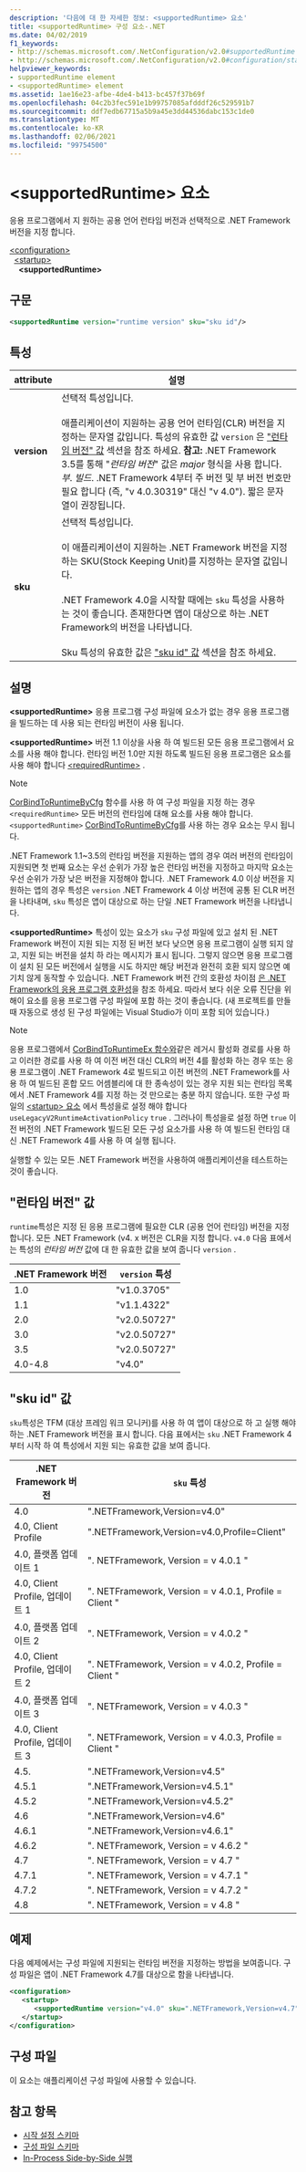 ```yaml
---
description: '다음에 대 한 자세한 정보: <supportedRuntime> 요소'
title: <supportedRuntime> 구성 요소-.NET
ms.date: 04/02/2019
f1_keywords:
- http://schemas.microsoft.com/.NetConfiguration/v2.0#supportedRuntime
- http://schemas.microsoft.com/.NetConfiguration/v2.0#configuration/startup/supportedRuntime
helpviewer_keywords:
- supportedRuntime element
- <supportedRuntime> element
ms.assetid: 1ae16e23-afbe-4de4-b413-bc457f37b69f
ms.openlocfilehash: 04c2b3fec591e1b99757085afdddf26c529591b7
ms.sourcegitcommit: ddf7edb67715a5b9a45e3dd44536dabc153c1de0
ms.translationtype: MT
ms.contentlocale: ko-KR
ms.lasthandoff: 02/06/2021
ms.locfileid: "99754500"
---
```

# <a name="supportedruntime-element"></a>\<supportedRuntime> 요소

응용 프로그램에서 지 원하는 공용 언어 런타임 버전과 선택적으로 .NET Framework 버전을 지정 합니다.  

[\<configuration>](../configuration-element.md)  
&nbsp;&nbsp;[\<startup>](startup-element.md)  
&nbsp;&nbsp;&nbsp;&nbsp;**\<supportedRuntime>**  

## <a name="syntax"></a>구문

```xml
<supportedRuntime version="runtime version" sku="sku id"/>
```

## <a name="attributes"></a>특성

|attribute|설명|
|---------------|-----------------|
|**version**|선택적 특성입니다.<br /><br /> 애플리케이션이 지원하는 공용 언어 런타임(CLR) 버전을 지정하는 문자열 값입니다. 특성의 유효한 값 `version` 은 ["런타임 버전" 값](#version) 섹션을 참조 하세요. **참고:**  .NET Framework 3.5를 통해 "*런타임 버전*" 값은 *major* 형식을 사용 합니다. *부*. *빌드*. .NET Framework 4부터 주 버전 및 부 버전 번호만 필요 합니다 (즉, "v 4.0.30319" 대신 "v 4.0"). 짧은 문자열이 권장됩니다.|
|**sku**|선택적 특성입니다.<br /><br /> 이 애플리케이션이 지원하는 .NET Framework 버전을 지정하는 SKU(Stock Keeping Unit)를 지정하는 문자열 값입니다.<br /><br /> .NET Framework 4.0을 시작할 때에는 `sku` 특성을 사용하는 것이 좋습니다.  존재한다면 앱이 대상으로 하는 .NET Framework의 버전을 나타냅니다.<br /><br /> Sku 특성의 유효한 값은 ["sku id" 값](#sku) 섹션을 참조 하세요.|

## <a name="remarks"></a>설명

**\<supportedRuntime>** 응용 프로그램 구성 파일에 요소가 없는 경우 응용 프로그램을 빌드하는 데 사용 되는 런타임 버전이 사용 됩니다.

**\<supportedRuntime>** 버전 1.1 이상을 사용 하 여 빌드된 모든 응용 프로그램에서 요소를 사용 해야 합니다. 런타임 버전 1.0만 지원 하도록 빌드된 응용 프로그램은 요소를 사용 해야 합니다 [\<requiredRuntime>](requiredruntime-element.md) .

> [!NOTE]
> [CorBindToRuntimeByCfg](../../../unmanaged-api/hosting/corbindtoruntimebycfg-function.md) 함수를 사용 하 여 구성 파일을 지정 하는 경우 `<requiredRuntime>` 모든 버전의 런타임에 대해 요소를 사용 해야 합니다. `<supportedRuntime>` [CorBindToRuntimeByCfg](../../../unmanaged-api/hosting/corbindtoruntimebycfg-function.md)를 사용 하는 경우 요소는 무시 됩니다.  
  
.NET Framework 1.1~3.5의 런타임 버전을 지원하는 앱의 경우 여러 버전의 런타임이 지원되면 첫 번째 요소는 우선 순위가 가장 높은 런타임 버전을 지정하고 마지막 요소는 우선 순위가 가장 낮은 버전을 지정해야 합니다. .NET Framework 4.0 이상 버전을 지 원하는 앱의 경우 특성은 `version` .NET Framework 4 이상 버전에 공통 된 CLR 버전을 나타내며, `sku` 특성은 앱이 대상으로 하는 단일 .NET Framework 버전을 나타냅니다.

**\<supportedRuntime>** 특성이 있는 요소가 `sku` 구성 파일에 있고 설치 된 .NET Framework 버전이 지원 되는 지정 된 버전 보다 낮으면 응용 프로그램이 실행 되지 않고, 지원 되는 버전을 설치 하 라는 메시지가 표시 됩니다. 그렇지 않으면 응용 프로그램이 설치 된 모든 버전에서 실행을 시도 하지만 해당 버전과 완전히 호환 되지 않으면 예기치 않게 동작할 수 있습니다. .NET Framework 버전 간의 호환성 차이점 [은 .NET Framework의 응용 프로그램 호환성](../../../migration-guide/application-compatibility.md)을 참조 하세요. 따라서 보다 쉬운 오류 진단을 위해이 요소를 응용 프로그램 구성 파일에 포함 하는 것이 좋습니다. (새 프로젝트를 만들 때 자동으로 생성 된 구성 파일에는 Visual Studio가 이미 포함 되어 있습니다.)
  
> [!NOTE]
> 응용 프로그램에서 [CorBindToRuntimeEx 함수와](../../../unmanaged-api/hosting/corbindtoruntimeex-function.md)같은 레거시 활성화 경로를 사용 하 고 이러한 경로를 사용 하 여 이전 버전 대신 CLR의 버전 4를 활성화 하는 경우 또는 응용 프로그램이 .NET Framework 4로 빌드되고 이전 버전의 .NET Framework를 사용 하 여 빌드된 혼합 모드 어셈블리에 대 한 종속성이 있는 경우 지원 되는 런타임 목록에서 .NET Framework 4를 지정 하는 것 만으로는 충분 하지 않습니다. 또한 구성 파일의 [ \<startup> 요소](startup-element.md) 에서 특성을로 설정 해야 합니다 `useLegacyV2RuntimeActivationPolicy` `true` . 그러나이 특성을로 설정 하면 `true` 이전 버전의 .NET Framework 빌드된 모든 구성 요소가를 사용 하 여 빌드된 런타임 대신 .NET Framework 4를 사용 하 여 실행 됩니다.

실행할 수 있는 모든 .NET Framework 버전을 사용하여 애플리케이션을 테스트하는 것이 좋습니다.

<a name="version"></a>

## <a name="runtime-version-values"></a>"런타임 버전" 값

`runtime`특성은 지정 된 응용 프로그램에 필요한 CLR (공용 언어 런타임) 버전을 지정 합니다. 모든 .NET Framework (v4. x 버전은 CLR을 지정 합니다. `v4.0` 다음 표에서는 특성의 *런타임 버전* 값에 대 한 유효한 값을 보여 줍니다 `version` .

|.NET Framework 버전|`version` 특성|
|----------------------------|-------------------------|
|1.0|"v1.0.3705"|
|1.1|"v1.1.4322"|
|2.0|"v2.0.50727"|
|3.0|"v2.0.50727"|
|3.5|"v2.0.50727"|
|4.0-4.8|"v4.0"|

## <a name="sku-id-values"></a><a name="sku"></a> "sku id" 값

`sku`특성은 TFM (대상 프레임 워크 모니커)를 사용 하 여 앱이 대상으로 하 고 실행 해야 하는 .NET Framework 버전을 표시 합니다. 다음 표에서는 `sku` .NET Framework 4부터 시작 하 여 특성에서 지원 되는 유효한 값을 보여 줍니다.

|.NET Framework 버전|`sku` 특성|
|----------------------------|---------------------|
|4.0|".NETFramework,Version=v4.0"|
|4.0, Client Profile|".NETFramework,Version=v4.0,Profile=Client"|
|4.0, 플랫폼 업데이트 1|". NETFramework, Version = v 4.0.1 "|
|4.0, Client Profile, 업데이트 1|". NETFramework, Version = v 4.0.1, Profile = Client "|
|4.0, 플랫폼 업데이트 2|". NETFramework, Version = v 4.0.2 "|
|4.0, Client Profile, 업데이트 2|". NETFramework, Version = v 4.0.2, Profile = Client "|
|4.0, 플랫폼 업데이트 3|". NETFramework, Version = v 4.0.3 "|
|4.0, Client Profile, 업데이트 3|". NETFramework, Version = v 4.0.3, Profile = Client "|
|4.5.|".NETFramework,Version=v4.5"|
|4.5.1|".NETFramework,Version=v4.5.1"|
|4.5.2|".NETFramework,Version=v4.5.2"|
|4.6|".NETFramework,Version=v4.6"|
|4.6.1|".NETFramework,Version=v4.6.1"|
|4.6.2|". NETFramework, Version = v 4.6.2 "|
|4.7|". NETFramework, Version = v 4.7 "|
|4.7.1|". NETFramework, Version = v 4.7.1 "|
|4.7.2|". NETFramework, Version = v 4.7.2 "|
|4.8|". NETFramework, Version = v 4.8 "|

## <a name="example"></a>예제

다음 예제에서는 구성 파일에 지원되는 런타임 버전을 지정하는 방법을 보여줍니다. 구성 파일은 앱이 .NET Framework 4.7를 대상으로 함을 나타냅니다.

```xml
<configuration>
   <startup>
      <supportedRuntime version="v4.0" sku=".NETFramework,Version=v4.7" />
   </startup>
</configuration>
```

## <a name="configuration-file"></a>구성 파일

이 요소는 애플리케이션 구성 파일에 사용할 수 있습니다.

## <a name="see-also"></a>참고 항목

- [시작 설정 스키마](index.md)
- [구성 파일 스키마](../index.md)
- [In-Process Side-by-Side 실행](../../../deployment/in-process-side-by-side-execution.md)
